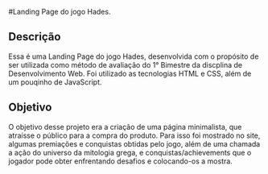 #Landing Page do jogo Hades.

## Descrição 
Essa é uma Landing Page do jogo Hades, desenvolvida com o propósito de ser utilizada como método de avaliação do 1° Bimestre da discplina de Desenvolvimento Web.
Foi utilizado as tecnologias HTML e CSS, além de um pouqinho de JavaScript.

## Objetivo
O objetivo desse projeto era a criação de uma página minimalista, que atraísse o público para a compra do produto. Para isso foi mostrado no site, algumas premiações e conquistas obtidas pelo jogo, além de uma chamada a ação do universo da mitologia grega, e conquistas/achievements que o jogador pode obter enfrentando desafios e colocando-os a mostra.

